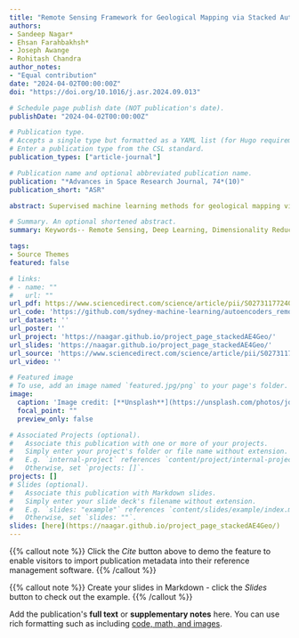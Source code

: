 ```yaml
---
title: "Remote Sensing Framework for Geological Mapping via Stacked Autoencoders and Clustering"
authors:
- Sandeep Nagar*
- Ehsan Farahbakhsh*
- Joseph Awange
- Rohitash Chandra
author_notes:
- "Equal contribution"
date: "2024-04-02T00:00:00Z"
doi: "https://doi.org/10.1016/j.asr.2024.09.013"

# Schedule page publish date (NOT publication's date).
publishDate: "2024-04-02T00:00:00Z"

# Publication type.
# Accepts a single type but formatted as a YAML list (for Hugo requirements).
# Enter a publication type from the CSL standard.
publication_types: ["article-journal"]

# Publication name and optional abbreviated publication name.
publication: "*Advances in Space Research Journal, 74*(10)"
publication_short: "ASR"

abstract: Supervised machine learning methods for geological mapping via remote sensing face limitations due to the scarcity of accurately labelled training data that can be addressed by unsupervised learning, such as dimensionality reduction and clustering. Dimensionality reduction methods have the potential to play a crucial role in improving the accuracy of geological maps. Although conventional dimensionality reduction methods may struggle with nonlinear data, unsupervised deep learning models such as autoencoders can model non-linear relationships. Stacked autoencoders feature multiple interconnected layers to capture hierarchical data representations useful for remote sensing data. We present an unsupervised machine learning-based framework for processing remote sensing data using stacked autoencoders for dimensionality reduction and k-means clustering for mapping geological units. We use Landsat 8, ASTER, and Sentinel-2 datasets to evaluate the framework for geological mapping of the Mutawintji region in Western New South Wales, Australia. We also compare stacked autoencoders with principal component analysis (PCA) and canonical autoencoders. Our results reveal that the framework produces accurate and interpretable geological maps, efficiently discriminating rock units. The results reveal that the combination of stacked autoencoders with Sentinel-2 data yields the best performance accuracy when compared to other combinations. We find that stacked autoencoders enable better extraction of complex and hierarchical representation of the input data when compared to canonical autoencoders and PCA. We also find that the generated maps align with prior geological knowledge of the study area while providing novel insights into geological structures.

# Summary. An optional shortened abstract.
summary: Keywords-- Remote Sensing, Deep Learning, Dimensionality Reduction, Stacked Autoencoders, k-means Clustering, Geological Mapping

tags:
- Source Themes
featured: false

# links:
# - name: ""
#   url: ""
url_pdf: https://www.sciencedirect.com/science/article/pii/S0273117724009335/pdfft?md5=81f96f9b1386d6728b3efb08de65dc1b&pid=1-s2.0-S0273117724009335-main.pdf
url_code: 'https://github.com/sydney-machine-learning/autoencoders_remotesensing'
url_dataset: ''
url_poster: ''
url_project: 'https://naagar.github.io/project_page_stackedAE4Geo/'
url_slides: 'https://naagar.github.io/project_page_stackedAE4Geo/'
url_source: 'https://www.sciencedirect.com/science/article/pii/S0273117724009335'
url_video: ''

# Featured image
# To use, add an image named `featured.jpg/png` to your page's folder. 
image:
  caption: 'Image credit: [**Unsplash**](https://unsplash.com/photos/jdD8gXaTZsc)'
  focal_point: ""
  preview_only: false

# Associated Projects (optional).
#   Associate this publication with one or more of your projects.
#   Simply enter your project's folder or file name without extension.
#   E.g. `internal-project` references `content/project/internal-project/index.md`.
#   Otherwise, set `projects: []`.
projects: []
# Slides (optional).
#   Associate this publication with Markdown slides.
#   Simply enter your slide deck's filename without extension.
#   E.g. `slides: "example"` references `content/slides/example/index.md`.
#   Otherwise, set `slides: ""`.
slides: [here](https://naagar.github.io/project_page_stackedAE4Geo/)
---
```


{{% callout note %}}
Click the *Cite* button above to demo the feature to enable visitors to import publication metadata into their reference management software.
{{% /callout %}}

{{% callout note %}}
Create your slides in Markdown - click the *Slides* button to check out the example.
{{% /callout %}}

Add the publication's **full text** or **supplementary notes** here. You can use rich formatting such as including [code, math, and images](https://docs.hugoblox.com/content/writing-markdown-latex/).
